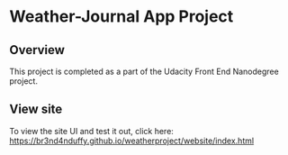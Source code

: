 # Weather-Journal App Project

## Overview
This project is completed as a part of the Udacity Front End Nanodegree project. 

## View site
To view the site UI and test it out, click here: https://br3nd4nduffy.github.io/weatherproject/website/index.html

